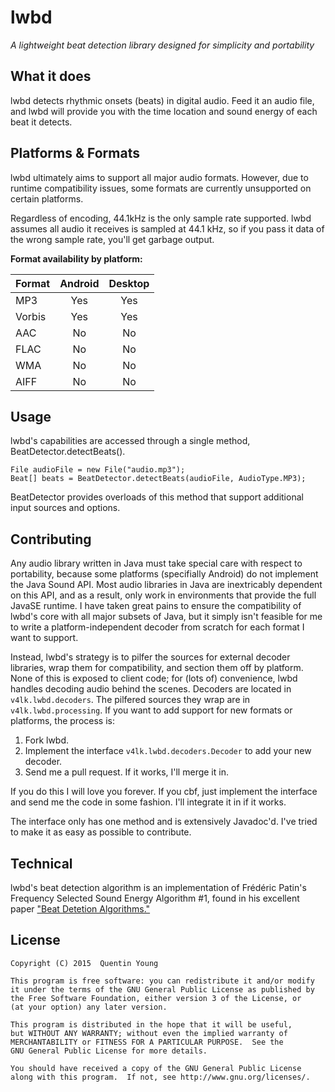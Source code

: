 lwbd
====

*A lightweight beat detection library designed for simplicity and portability*

What it does
------------
lwbd detects rhythmic onsets (beats) in digital audio. Feed it an audio file,
and lwbd will provide you with the time location and sound energy of each beat
it detects.

Platforms & Formats
-------------------
lwbd ultimately aims to support all major audio formats. However, due to runtime
compatibility issues, some formats are currently unsupported on certain platforms.

Regardless of encoding, 44.1kHz is the only sample rate supported. lwbd assumes
all audio it receives is sampled at 44.1 kHz, so if you pass it data of the wrong
sample rate, you'll get garbage output.

**Format availability by platform:**

| Format | Android | Desktop |
| :----- | :-----: | :-----: |
| MP3    | Yes     | Yes     |
| Vorbis | Yes     | Yes     |
| AAC    | No      | No      |
| FLAC   | No      | No      |
| WMA    | No      | No      |
| AIFF   | No      | No      |

Usage
-----
lwbd's capabilities are accessed through a single method, BeatDetector.detectBeats().
```
File audioFile = new File("audio.mp3");
Beat[] beats = BeatDetector.detectBeats(audioFile, AudioType.MP3);
```
BeatDetector provides overloads of this method that support additional input sources
and options.

Contributing
------------
Any audio library written in Java must take special care with respect to
portability, because some platforms (specifially Android) do not implement
the Java Sound API. Most audio libraries in Java are inextricably dependent
on this API, and as a result, only work in environments that provide the full
JavaSE runtime. I have taken great pains to ensure the compatibility of lwbd's
core with all major subsets of Java, but it simply isn't feasible for me to write
a platform-independent decoder from scratch for each format I want to support.

Instead, lwbd's strategy is to pilfer the sources for external decoder libraries,
wrap them for compatibility, and section them off by platform. None of this is
exposed to client code; for (lots of) convenience, lwbd handles decoding audio
behind the scenes. Decoders are located in ```v4lk.lwbd.decoders```. The pilfered
sources they wrap are in ```v4lk.lwbd.processing```. If you want to add support
for new formats or platforms, the process is:

1. Fork lwbd.
2. Implement the interface ```v4lk.lwbd.decoders.Decoder``` to add your new
   decoder.
3. Send me a pull request. If it works, I'll merge it in.

If you do this I will love you forever. If you cbf, just implement the interface
and send me the code in some fashion. I'll integrate it in if it works.

The interface only has one method and is extensively Javadoc'd. I've tried
to make it as easy as possible to contribute.

Technical
---------
lwbd's beat detection algorithm is an implementation of Frédéric Patin's Frequency
Selected Sound Energy Algorithm #1, found in his excellent paper
["Beat Detetion Algorithms."](http://www.flipcode.com/misc/BeatDetectionAlgorithms.pdf)

License
-------
```
Copyright (C) 2015  Quentin Young

This program is free software: you can redistribute it and/or modify
it under the terms of the GNU General Public License as published by
the Free Software Foundation, either version 3 of the License, or
(at your option) any later version.

This program is distributed in the hope that it will be useful,
but WITHOUT ANY WARRANTY; without even the implied warranty of
MERCHANTABILITY or FITNESS FOR A PARTICULAR PURPOSE.  See the
GNU General Public License for more details.

You should have received a copy of the GNU General Public License
along with this program.  If not, see http://www.gnu.org/licenses/.
```
